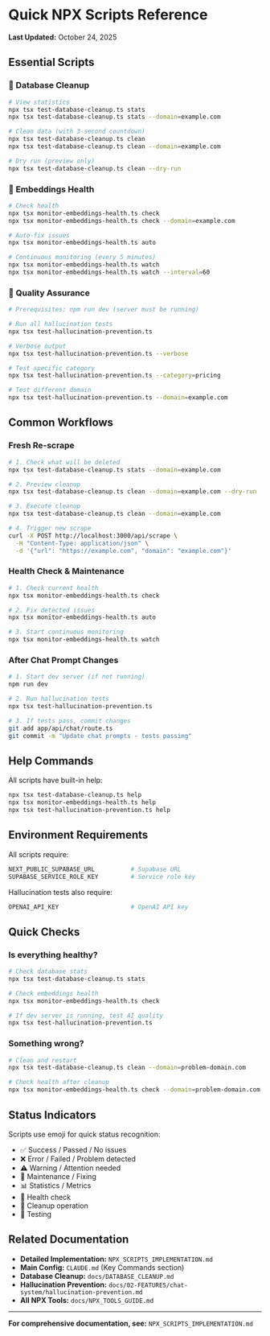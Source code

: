 # Quick NPX Scripts Reference

**Last Updated:** October 24, 2025

## Essential Scripts

### 🧹 Database Cleanup
```bash
# View statistics
npx tsx test-database-cleanup.ts stats
npx tsx test-database-cleanup.ts stats --domain=example.com

# Clean data (with 3-second countdown)
npx tsx test-database-cleanup.ts clean
npx tsx test-database-cleanup.ts clean --domain=example.com

# Dry run (preview only)
npx tsx test-database-cleanup.ts clean --dry-run
```

### 🏥 Embeddings Health
```bash
# Check health
npx tsx monitor-embeddings-health.ts check
npx tsx monitor-embeddings-health.ts check --domain=example.com

# Auto-fix issues
npx tsx monitor-embeddings-health.ts auto

# Continuous monitoring (every 5 minutes)
npx tsx monitor-embeddings-health.ts watch
npx tsx monitor-embeddings-health.ts watch --interval=60
```

### 🧪 Quality Assurance
```bash
# Prerequisites: npm run dev (server must be running)

# Run all hallucination tests
npx tsx test-hallucination-prevention.ts

# Verbose output
npx tsx test-hallucination-prevention.ts --verbose

# Test specific category
npx tsx test-hallucination-prevention.ts --category=pricing

# Test different domain
npx tsx test-hallucination-prevention.ts --domain=example.com
```

## Common Workflows

### Fresh Re-scrape
```bash
# 1. Check what will be deleted
npx tsx test-database-cleanup.ts stats --domain=example.com

# 2. Preview cleanup
npx tsx test-database-cleanup.ts clean --domain=example.com --dry-run

# 3. Execute cleanup
npx tsx test-database-cleanup.ts clean --domain=example.com

# 4. Trigger new scrape
curl -X POST http://localhost:3000/api/scrape \
  -H "Content-Type: application/json" \
  -d '{"url": "https://example.com", "domain": "example.com"}'
```

### Health Check & Maintenance
```bash
# 1. Check current health
npx tsx monitor-embeddings-health.ts check

# 2. Fix detected issues
npx tsx monitor-embeddings-health.ts auto

# 3. Start continuous monitoring
npx tsx monitor-embeddings-health.ts watch
```

### After Chat Prompt Changes
```bash
# 1. Start dev server (if not running)
npm run dev

# 2. Run hallucination tests
npx tsx test-hallucination-prevention.ts

# 3. If tests pass, commit changes
git add app/api/chat/route.ts
git commit -m "Update chat prompts - tests passing"
```

## Help Commands

All scripts have built-in help:
```bash
npx tsx test-database-cleanup.ts help
npx tsx monitor-embeddings-health.ts help
npx tsx test-hallucination-prevention.ts help
```

## Environment Requirements

All scripts require:
```bash
NEXT_PUBLIC_SUPABASE_URL          # Supabase URL
SUPABASE_SERVICE_ROLE_KEY         # Service role key
```

Hallucination tests also require:
```bash
OPENAI_API_KEY                    # OpenAI API key
```

## Quick Checks

### Is everything healthy?
```bash
# Check database stats
npx tsx test-database-cleanup.ts stats

# Check embeddings health
npx tsx monitor-embeddings-health.ts check

# If dev server is running, test AI quality
npx tsx test-hallucination-prevention.ts
```

### Something wrong?
```bash
# Clean and restart
npx tsx test-database-cleanup.ts clean --domain=problem-domain.com

# Check health after cleanup
npx tsx monitor-embeddings-health.ts check --domain=problem-domain.com
```

## Status Indicators

Scripts use emoji for quick status recognition:

- ✅ Success / Passed / No issues
- ❌ Error / Failed / Problem detected
- ⚠️  Warning / Attention needed
- 🔧 Maintenance / Fixing
- 📊 Statistics / Metrics
- 🏥 Health check
- 🧹 Cleanup operation
- 🧪 Testing

## Related Documentation

- **Detailed Implementation:** `NPX_SCRIPTS_IMPLEMENTATION.md`
- **Main Config:** `CLAUDE.md` (Key Commands section)
- **Database Cleanup:** `docs/DATABASE_CLEANUP.md`
- **Hallucination Prevention:** `docs/02-FEATURES/chat-system/hallucination-prevention.md`
- **All NPX Tools:** `docs/NPX_TOOLS_GUIDE.md`

---

**For comprehensive documentation, see:** `NPX_SCRIPTS_IMPLEMENTATION.md`
